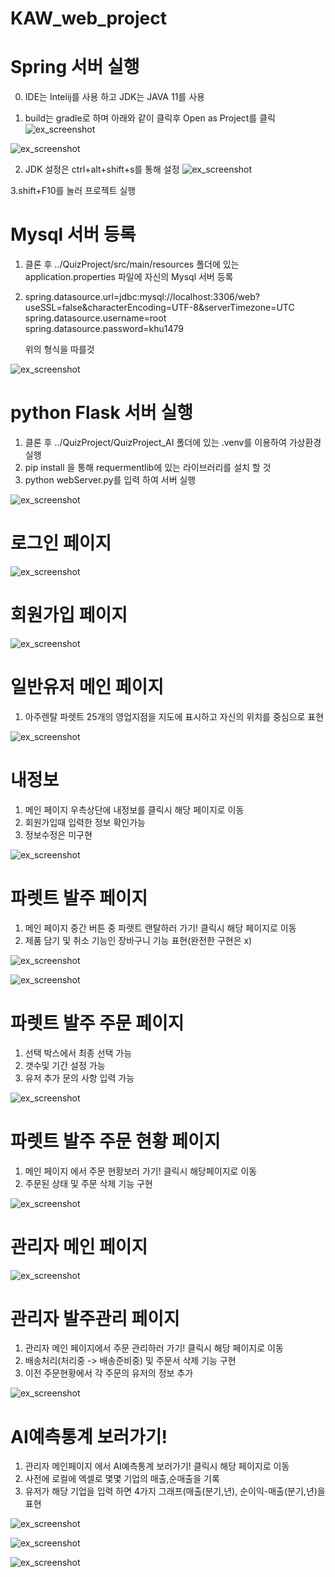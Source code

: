 # KAW_web_project

# Spring 서버 실행
0. IDE는 Intelij를 사용 하고 JDK는 JAVA 11를 사용

1. build는 gradle로 하며 아래와 같이 클릭후 Open as Project를 클릭
![ex_screenshot](./img/e3.png)

![ex_screenshot](./img/e4.png)

2. JDK 설정은 ctrl+alt+shift+s를 통해 설정
![ex_screenshot](./img/e5.png)

3.shift+F10를 눌러 프로젝트 실행 


# Mysql 서버 등록

1. 클론 후 ../QuizProject/src/main/resources 폴더에 있는 application.properties 파일에 자신의 Mysql 서버 등록

2. spring.datasource.url=jdbc:mysql://localhost:3306/web?useSSL=false&characterEncoding=UTF-8&serverTimezone=UTC
   spring.datasource.username=root
   spring.datasource.password=khu1479
   
   위의 형식을 따를것
    
![ex_screenshot](./img/e1.png)

# python Flask 서버 실행

1. 클론 후 ../QuizProject/QuizProject_AI 폴더에 있는 .venv를 이용하여 가상환경 실행
2. pip install 을 통해 requermentlib에 있는 라이브러리를 설치 할 것
3. python webServer.py를 입력 하여 서버 실행

![ex_screenshot](./img/e2.png)

# 로그인 페이지

![ex_screenshot](./img/e6.png)

# 회원가입 페이지

![ex_screenshot](./img/e7.png)

# 일반유저 메인 페이지

1. 아주렌탈 파렛트 25개의 영업지점을 지도에 표시하고 자신의 위치를 중심으로 표현

![ex_screenshot](./img/e8.png)

# 내정보

1. 메인 페이지 우측상단에 내정보를 클릭시 해당 페이지로 이동
2. 회원가입때 입력한 정보 확인가능
2. 정보수정은 미구현

![ex_screenshot](./img/e9.png)

# 파렛트 발주 페이지

1. 메인 페이지 중간 버튼 중 파렛트 랜탈하러 가기! 클릭시 해당 페이지로 이동
2. 제품 담기 및 취소 기능인 장바구니 기능 표현(완전한 구현은 x)

![ex_screenshot](./img/e10.png)

![ex_screenshot](./img/e11.png)


# 파렛트 발주 주문 페이지

1. 선택 박스에서 최종 선택 가능
2. 갯수및 기간 설정 가능
3. 유저 추가 문의 사항 입력 가능

![ex_screenshot](./img/e12.png)

# 파렛트 발주 주문 현황 페이지

1. 메인 페이지 에서 주문 현황보러 가기! 클릭시 해당페이지로 이동
2. 주문된 상태 및 주문 삭제 기능 구현

![ex_screenshot](./img/e13.png)

# 관리자 메인 페이지

![ex_screenshot](./img/e18.png)

# 관리자 발주관리 페이지

1. 관리자 메인 페이지에서 주문 관리하러 가기! 클릭시 해당 페이지로 이동
2. 배송처리(처리중 -> 배송준비중) 및 주문서 삭제 기능 구현
3. 이전 주문현황에서 각 주문의 유저의 정보 추가

![ex_screenshot](./img/e14.png)

# AI예측통계 보러가기!
1. 관리자 메인페이지 에서 AI예측통계 보러가기! 클릭시 해당 페이지로 이동
2. 사전에 로컬에 엑셀로 몇몇 기업의 매출,순매출을 기록
3. 유저가 해당 기업을 입력 하면 4가지 그래프(매출(분기,년), 순이익-매출(분기,년)을 표현

![ex_screenshot](./img/e15.png)

![ex_screenshot](./img/e16.png)

![ex_screenshot](./img/e17.png)

